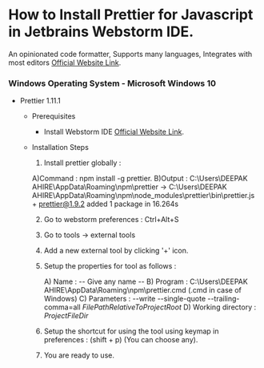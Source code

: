 # How to Install Prettier for Javascript in Jetbrains Webstorm IDE.

 An opinionated code formatter, Supports many languages, Integrates with most editors [Official Website Link](https://prettier.io/).

### Windows Operating System - Microsoft Windows 10

- Prettier 1.11.1
    - Prerequisites
      - Install Webstorm IDE [Official Website Link](https://www.jetbrains.com/webstorm/).

    - Installation Steps
      1) Install prettier globally : 

		A)Command : npm install -g prettier.
		B)Output  : C:\Users\DEEPAK AHIRE\AppData\Roaming\npm\prettier -> C:\Users\DEEPAK AHIRE\AppData\Roaming\npm\node_modules\prettier\bin\prettier.js
			+ prettier@1.9.2
			added 1 package in 16.264s

		2) Go to webstorm preferences : Ctrl+Alt+S

		3) Go to tools -> external tools

		4) Add a new external tool by clicking '+' icon.

		5) Setup the properties for tool as follows : 
	
			A) Name : -- Give any name --
			B) Program : C:\Users\DEEPAK AHIRE\AppData\Roaming\npm\prettier.cmd (.cmd in case of Windows)
			C) Parameters : --write --single-quote --trailing-comma=all $FilePathRelativeToProjectRoot$
			D) Working directory : $ProjectFileDir$

		6) Setup the shortcut for using the tool using keymap in preferences : (shift + p) (You can choose any).

		7) You are ready to use.

